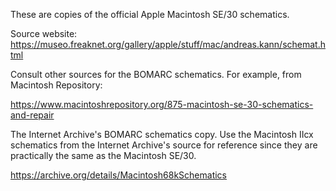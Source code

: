 These are copies of the official Apple Macintosh SE/30 schematics.

Source website: https://museo.freaknet.org/gallery/apple/stuff/mac/andreas.kann/schemat.html

Consult other sources for the BOMARC schematics.  For example, from
Macintosh Repository:

https://www.macintoshrepository.org/875-macintosh-se-30-schematics-and-repair

The Internet Archive's BOMARC schematics copy.  Use the Macintosh IIcx
schematics from the Internet Archive's source for reference since they
are practically the same as the Macintosh SE/30.

https://archive.org/details/Macintosh68kSchematics
